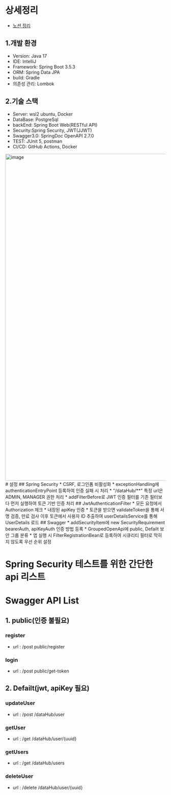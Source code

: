 # 상세정리
* [노션 정리](https://uk-study.notion.site/API-Server-26f09e879c048124b7bac9e25d2092c0?pvs=74)

## 1.개발 환경
 * Version: Java 17
 * IDE: IntelliJ
 * Framework: Spring Boot 3.5.3
 * ORM: Spring Data JPA
 * build: Gradle
 * 의존성 관리: Lombok
## 2.기술 스택
 * Server: wsl2 ubuntu, Docker
 * DataBase: PostgreSql
 * backEnd: Spring Boot Web(RESTful API)
 * Security:Spring Security, JWT(JJWT)
 * Swagger3.0: SpringDoc OpenAPI 2.7.0
 * TEST: JUnit 5, postman
 * CI/CD: GitHub Actions, Docker

<img width="1536" height="1024" alt="image" src="https://github.com/user-attachments/assets/bbab6b30-9672-408c-93a0-835d863d39cb" />
# 설정
## Spring Security
* CSRF, 로그인폼 비활성화
* exceptionHandling에 authenticationEntryPoint 등록하여 인증 실패 시 처리
* "/dataHub/**" 특정 url은 ADMIN, MANAGER 권한 처리
* addFilterBefore로 JWT 인증 필터를 기존 필터보다 먼저 실행하여 토큰 기반 인증 처리
## JwtAuthenticationFilter
* 모든 요청에서 Authorization 체크
* 내장된 apiKey 인증
* 토큰을 받으면 validateToken을 통해 서명 검증, 만료 검사 이후 토큰에서 사용자 ID 추출하여 userDetailsService를 통해 UserDetails 로드
## Swagger
* addSecurityItem에 new SecurityRequirement bearerAuth, apiKeyAuth 인증 방법 등록
* GroupedOpenApi에 public, Defailt 보안 그룹 분류
* 앱 실행 시 FilterRegistrationBean로 등록하여 시큐리티 필터로 막히지 않도록 우선 순위 설정

# Spring Security 테스트를 위한 간단한 api 리스트
# Swagger API List
## 1. public(인증 불필요)
### register
* url : /post public/register
### login
* url : /post public/get-token

## 2. Defailt(jwt, apiKey 필요)
### updateUser
* url : /post /dataHub/user
### getUser
* url : /get /dataHub/user/{uuid}
### getUsers
* url : /get /dataHub/users
### deleteUser
* url : /delete /dataHub/user/{uuid}
